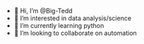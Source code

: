 - 👋 Hi, I’m @Big-Tedd
- 👀 I’m interested in data analysis/science
- 🌱 I’m currently learning python
- 💞️ I’m looking to collaborate on automation

<!---
Big-Tedd/Big-Tedd is a ✨ special ✨ repository because its `README.md` (this file) appears on your GitHub profile.
You can click the Preview link to take a look at your changes.
--->
